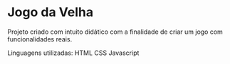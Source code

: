 
# Jogo da Velha
Projeto criado com intuito didático com a finalidade de criar um jogo com funcionalidades reais.

Linguagens utilizadas:
HTML
CSS
Javascript
